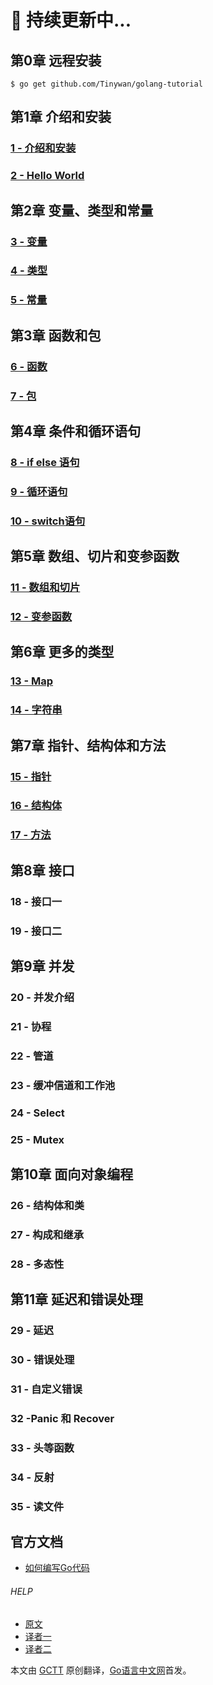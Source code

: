 #  :orange_book:  持续更新中...

##  第0章 远程安装    

```golang
$ go get github.com/Tinywan/golang-tutorial
```
##  第1章 介绍和安装   

###  [1 - 介绍和安装](/docs/golang_tutorial_01.md)  
###  [2 - Hello World ](/docs/golang_tutorial_02.md)  

## 第2章 变量、类型和常量   

### [3 - 变量](/docs/golang_tutorial_03.md)  
### [4 - 类型](/docs/golang_tutorial_04.md)  
### [5 - 常量](/docs/golang_tutorial_05.md)  

##  第3章 函数和包   

###  [6 - 函数](/docs/golang_tutorial_06.md)    
###  [7 - 包](/docs/golang_tutorial_07.md)  

##  第4章 条件和循环语句   

###  [8 - if else 语句](/docs/golang_tutorial_08.md)  
###  [9 - 循环语句](/docs/golang_tutorial_09.md)  
###  [10 - switch语句](/docs/golang_tutorial_10.md)  

##  第5章 数组、切片和变参函数  

###  [11 - 数组和切片](/docs/golang_tutorial_11.md)  
###  [12 - 变参函数](/docs/golang_tutorial_12.md)  

##  第6章 更多的类型   

###  [13 - Map](/docs/golang_tutorial_13.md)  
###  [14 - 字符串](/docs/golang_tutorial_14.md)  

##  第7章 指针、结构体和方法   

###  [15 - 指针](/docs/golang_tutorial_15.md)   
###  [16 -  结构体](/docs/golang_tutorial_16.md)  
###  [17 -  方法](/docs/golang_tutorial_17.md)  

##  第8章 接口  

###  18 - 接口一  
###  19 - 接口二  

##  第9章 并发   

###  20 - 并发介绍  
###  21 - 协程  
###  22 - 管道  
###  23 - 缓冲信道和工作池  
###  24 - Select   
###  25 - Mutex  

##  第10章 面向对象编程  

###  26 - 结构体和类  
###  27 - 构成和继承  
###  28 - 多态性   

##  第11章 延迟和错误处理  

###  29 - 延迟  
###  30 - 错误处理  
###  31 - 自定义错误  
###  32 -Panic 和 Recover  
###  33 - 头等函数  
###  34 - 反射  
###  35 - 读文件  

## 官方文档  

* [如何编写Go代码](/docs/how_to_write_go_code.md)  

###### HELP  
* [原文](https://golangbot.com/)  
* [译者一](http://blog.csdn.net/u011304970/article/details/74797939)  
* [译者二](https://www.studygolang.com/gctt/Noluye)  

本文由 [GCTT](https://github.com/studygolang/GCTT) 原创翻译，[Go语言中文网](https://studygolang.com/)首发。